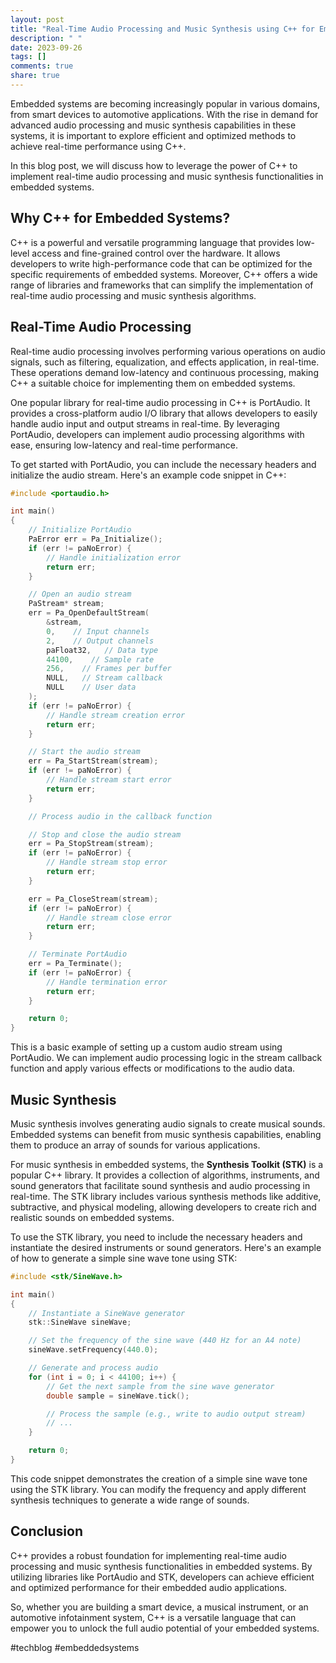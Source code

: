 ```yaml
---
layout: post
title: "Real-Time Audio Processing and Music Synthesis using C++ for Embedded Systems"
description: " "
date: 2023-09-26
tags: []
comments: true
share: true
---
```


Embedded systems are becoming increasingly popular in various domains, from smart devices to automotive applications. With the rise in demand for advanced audio processing and music synthesis capabilities in these systems, it is important to explore efficient and optimized methods to achieve real-time performance using C++.

In this blog post, we will discuss how to leverage the power of C++ to implement real-time audio processing and music synthesis functionalities in embedded systems.

## Why C++ for Embedded Systems?

C++ is a powerful and versatile programming language that provides low-level access and fine-grained control over the hardware. It allows developers to write high-performance code that can be optimized for the specific requirements of embedded systems. Moreover, C++ offers a wide range of libraries and frameworks that can simplify the implementation of real-time audio processing and music synthesis algorithms.

## Real-Time Audio Processing

Real-time audio processing involves performing various operations on audio signals, such as filtering, equalization, and effects application, in real-time. These operations demand low-latency and continuous processing, making C++ a suitable choice for implementing them on embedded systems.

One popular library for real-time audio processing in C++ is PortAudio. It provides a cross-platform audio I/O library that allows developers to easily handle audio input and output streams in real-time. By leveraging PortAudio, developers can implement audio processing algorithms with ease, ensuring low-latency and real-time performance.

To get started with PortAudio, you can include the necessary headers and initialize the audio stream. Here's an example code snippet in C++:

```cpp
#include <portaudio.h>

int main()
{
    // Initialize PortAudio
    PaError err = Pa_Initialize();
    if (err != paNoError) {
        // Handle initialization error
        return err;
    }

    // Open an audio stream
    PaStream* stream;
    err = Pa_OpenDefaultStream(
        &stream,
        0,    // Input channels
        2,    // Output channels
        paFloat32,   // Data type
        44100,    // Sample rate
        256,    // Frames per buffer
        NULL,   // Stream callback
        NULL    // User data
    );
    if (err != paNoError) {
        // Handle stream creation error
        return err;
    }

    // Start the audio stream
    err = Pa_StartStream(stream);
    if (err != paNoError) {
        // Handle stream start error
        return err;
    }

    // Process audio in the callback function

    // Stop and close the audio stream
    err = Pa_StopStream(stream);
    if (err != paNoError) {
        // Handle stream stop error
        return err;
    }

    err = Pa_CloseStream(stream);
    if (err != paNoError) {
        // Handle stream close error
        return err;
    }

    // Terminate PortAudio
    err = Pa_Terminate();
    if (err != paNoError) {
        // Handle termination error
        return err;
    }

    return 0;
}
```

This is a basic example of setting up a custom audio stream using PortAudio. We can implement audio processing logic in the stream callback function and apply various effects or modifications to the audio data.

## Music Synthesis

Music synthesis involves generating audio signals to create musical sounds. Embedded systems can benefit from music synthesis capabilities, enabling them to produce an array of sounds for various applications.

For music synthesis in embedded systems, the **Synthesis Toolkit (STK)** is a popular C++ library. It provides a collection of algorithms, instruments, and sound generators that facilitate sound synthesis and audio processing in real-time. The STK library includes various synthesis methods like additive, subtractive, and physical modeling, allowing developers to create rich and realistic sounds on embedded systems.

To use the STK library, you need to include the necessary headers and instantiate the desired instruments or sound generators. Here's an example of how to generate a simple sine wave tone using STK:

```cpp
#include <stk/SineWave.h>

int main()
{
    // Instantiate a SineWave generator
    stk::SineWave sineWave;

    // Set the frequency of the sine wave (440 Hz for an A4 note)
    sineWave.setFrequency(440.0);

    // Generate and process audio
    for (int i = 0; i < 44100; i++) {
        // Get the next sample from the sine wave generator
        double sample = sineWave.tick();

        // Process the sample (e.g., write to audio output stream)
        // ...
    }

    return 0;
}
```
This code snippet demonstrates the creation of a simple sine wave tone using the STK library. You can modify the frequency and apply different synthesis techniques to generate a wide range of sounds.

## Conclusion

C++ provides a robust foundation for implementing real-time audio processing and music synthesis functionalities in embedded systems. By utilizing libraries like PortAudio and STK, developers can achieve efficient and optimized performance for their embedded audio applications.

So, whether you are building a smart device, a musical instrument, or an automotive infotainment system, C++ is a versatile language that can empower you to unlock the full audio potential of your embedded systems.

#techblog #embeddedsystems